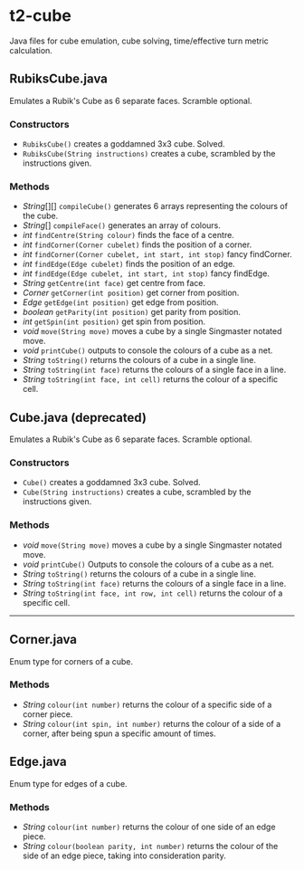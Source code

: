 # t2-cube

Java files for cube emulation, cube solving, time/effective turn metric calculation.

## RubiksCube.java

Emulates a Rubik's Cube as 6 separate faces. Scramble optional.

### Constructors

* `RubiksCube()` creates a goddamned 3x3 cube. Solved.
* `RubiksCube(String instructions)` creates a cube, scrambled by the instructions given.

### Methods

* *String*[][] `compileCube()` generates 6 arrays representing the colours of the cube.
* *String*[] `compileFace()` generates an array of colours.
* *int* `findCentre(String colour)` finds the face of a centre.
* *int* `findCorner(Corner cubelet)` finds the position of a corner.
* *int* `findCorner(Corner cubelet, int start, int stop)` fancy findCorner.
* *int* `findEdge(Edge cubelet)` finds the position of an edge.
* *int* `findEdge(Edge cubelet, int start, int stop)` fancy findEdge.
* *String* `getCentre(int face)` get centre from face.
* *Corner* `getCorner(int position)` get corner from position.
* *Edge* `getEdge(int position)` get edge from position.
* *boolean* `getParity(int position)` get parity from position.
* *int* `getSpin(int position)` get spin from position.
* *void* `move(String move)` moves a cube by a single Singmaster notated move.
* *void* `printCube()` outputs to console the colours of a cube as a net.
* *String* `toString()` returns the colours of a cube in a single line.
* *String* `toString(int face)` returns the colours of a single face in a line.
* *String* `toString(int face, int cell)` returns the colour of a specific cell.

## Cube.java (deprecated)

Emulates a Rubik's Cube as 6 separate faces. Scramble optional.

### Constructors

* `Cube()` creates a goddamned 3x3 cube. Solved.
* `Cube(String instructions)` creates a cube, scrambled by the instructions given.

### Methods

* *void* `move(String move)` moves a cube by a single Singmaster notated move.
* *void* `printCube()` Outputs to console the colours of a cube as a net.
* *String* `toString()` returns the colours of a cube in a single line.
* *String* `toString(int face)` returns the colours of a single face in a line.
* *String* `toString(int face, int row, int cell)` returns the colour of a specific cell.

-----------

## Corner.java

Enum type for corners of a cube.

### Methods

* *String* `colour(int number)` returns the colour of a specific side of a corner piece.
* *String* `colour(int spin, int number)` returns the colour of a side of a corner, after being spun a specific amount of times.

## Edge.java

Enum type for edges of a cube.

### Methods

* *String* `colour(int number)` returns the colour of one side of an edge piece.
* *String* `colour(boolean parity, int number)` returns the colour of the side of an edge piece, taking into consideration parity.
